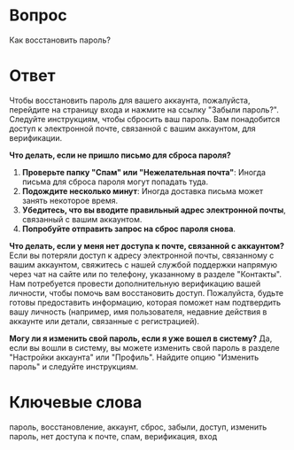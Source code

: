 # Вопрос
Как восстановить пароль?

# Ответ
Чтобы восстановить пароль для вашего аккаунта, пожалуйста, перейдите на страницу входа и нажмите на ссылку "Забыли пароль?". Следуйте инструкциям, чтобы сбросить ваш пароль. Вам понадобится доступ к электронной почте, связанной с вашим аккаунтом, для верификации.

**Что делать, если не пришло письмо для сброса пароля?**
1.  **Проверьте папку "Спам" или "Нежелательная почта"**: Иногда письма для сброса пароля могут попадать туда.
2.  **Подождите несколько минут**: Иногда доставка письма может занять некоторое время.
3.  **Убедитесь, что вы вводите правильный адрес электронной почты**, связанный с вашим аккаунтом.
4.  **Попробуйте отправить запрос на сброс пароля снова**.

**Что делать, если у меня нет доступа к почте, связанной с аккаунтом?**
Если вы потеряли доступ к адресу электронной почты, связанному с вашим аккаунтом, свяжитесь с нашей службой поддержки напрямую через чат на сайте или по телефону, указанному в разделе "Контакты". Нам потребуется провести дополнительную верификацию вашей личности, чтобы помочь вам восстановить доступ. Пожалуйста, будьте готовы предоставить информацию, которая поможет нам подтвердить вашу личность (например, имя пользователя, недавние действия в аккаунте или детали, связанные с регистрацией).

**Могу ли я изменить свой пароль, если я уже вошел в систему?**
Да, если вы вошли в систему, вы можете изменить свой пароль в разделе "Настройки аккаунта" или "Профиль". Найдите опцию "Изменить пароль" и следуйте инструкциям.

# Ключевые слова
пароль, восстановление, аккаунт, сброс, забыли, доступ, изменить пароль, нет доступа к почте, спам, верификация, вход